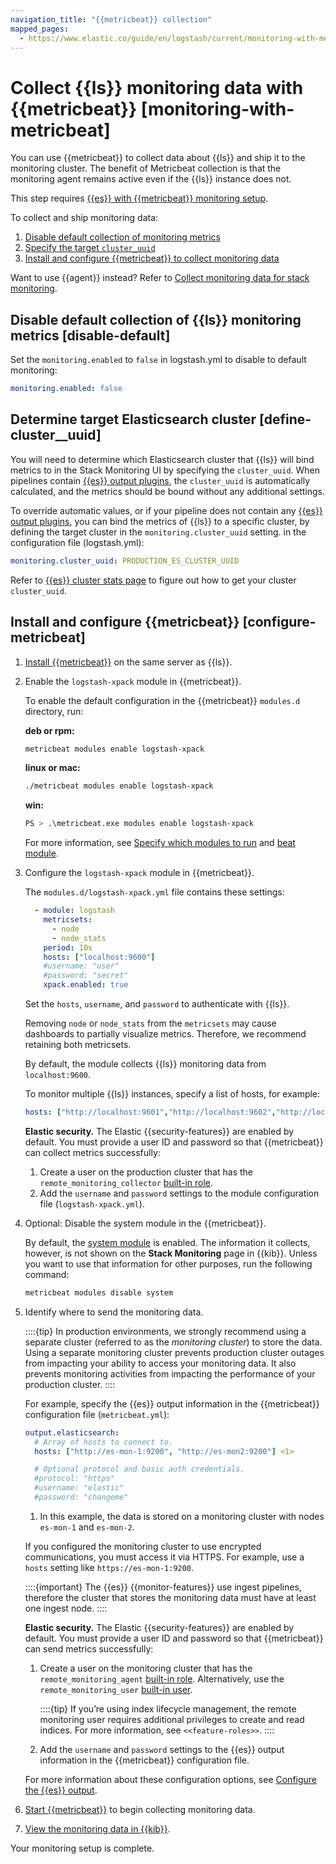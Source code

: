 ```yaml
---
navigation_title: "{{metricbeat}} collection"
mapped_pages:
  - https://www.elastic.co/guide/en/logstash/current/monitoring-with-metricbeat.html
---
```


# Collect {{ls}} monitoring data with {{metricbeat}} [monitoring-with-metricbeat]


You can use {{metricbeat}} to collect data about {{ls}} and ship it to the monitoring cluster. The benefit of Metricbeat collection is that the monitoring agent remains active even if the {{ls}} instance does not.

This step requires [{{es}} with {{metricbeat}} monitoring setup](docs-content://deploy-manage/monitor/stack-monitoring/collecting-monitoring-data-with-metricbeat.md).

To collect and ship monitoring data:

1. [Disable default collection of monitoring metrics](#disable-default)
2. [Specify the target `cluster_uuid`](#define-cluster__uuid)
3. [Install and configure {{metricbeat}} to collect monitoring data](#configure-metricbeat)

Want to use {{agent}} instead? Refer to [Collect monitoring data for stack monitoring](/reference/monitoring-with-elastic-agent.md).


## Disable default collection of {{ls}} monitoring metrics [disable-default]

Set the `monitoring.enabled` to `false` in logstash.yml to disable to default monitoring:

```yaml
monitoring.enabled: false
```


## Determine target Elasticsearch cluster [define-cluster__uuid]

You will need to determine which Elasticsearch cluster that {{ls}} will bind metrics to in the Stack Monitoring UI by specifying the `cluster_uuid`. When pipelines contain [{{es}} output plugins](logstash-docs-md://lsr/plugins-outputs-elasticsearch.md), the `cluster_uuid` is automatically calculated, and the metrics should be bound without any additional settings.

To override automatic values, or if your pipeline does not contain any [{{es}} output plugins](logstash-docs-md://lsr/plugins-outputs-elasticsearch.md), you can bind the metrics of {{ls}} to a specific cluster, by defining the target cluster in the `monitoring.cluster_uuid` setting. in the configuration file (logstash.yml):

```yaml
monitoring.cluster_uuid: PRODUCTION_ES_CLUSTER_UUID
```

Refer to [{{es}} cluster stats page](https://www.elastic.co/docs/api/doc/elasticsearch/operation/operation-cluster-stats) to figure out how to get your cluster `cluster_uuid`.


## Install and configure {{metricbeat}} [configure-metricbeat]

1. [Install {{metricbeat}}](beats://reference/metricbeat/metricbeat-installation-configuration.md) on the same server as {{ls}}.
2. Enable the `logstash-xpack` module in {{metricbeat}}.<br>

    To enable the default configuration in the {{metricbeat}} `modules.d` directory, run:

    **deb or rpm:**<br>

    ```sh
    metricbeat modules enable logstash-xpack
    ```

    **linux or mac:**

    ```sh
    ./metricbeat modules enable logstash-xpack
    ```

    **win:**

    ```sh
    PS > .\metricbeat.exe modules enable logstash-xpack
    ```

    For more information, see [Specify which modules to run](beats://reference/metricbeat/configuration-metricbeat.md) and [beat module](beats://reference/metricbeat/metricbeat-module-beat.md).

3. Configure the `logstash-xpack` module in {{metricbeat}}.<br>

    The `modules.d/logstash-xpack.yml` file contains these settings:

    ```yaml
      - module: logstash
        metricsets:
          - node
          - node_stats
        period: 10s
        hosts: ["localhost:9600"]
        #username: "user"
        #password: "secret"
        xpack.enabled: true
    ```

    Set the `hosts`, `username`, and `password` to authenticate with {{ls}}.

    Removing `node` or `node_stats` from the `metricsets` may cause dashboards to partially visualize metrics. Therefore, we recommend retaining both metricsets.

    By default, the module collects {{ls}} monitoring data from `localhost:9600`.

    To monitor multiple {{ls}} instances, specify a list of hosts, for example:

    ```yaml
    hosts: ["http://localhost:9601","http://localhost:9602","http://localhost:9603"]
    ```

    **Elastic security.** The Elastic {{security-features}} are enabled by default. You must provide a user ID and password so that {{metricbeat}} can collect metrics successfully:

    1. Create a user on the production cluster that has the `remote_monitoring_collector` [built-in role](elasticsearch://reference/elasticsearch/roles.md).
    2. Add the `username` and `password` settings to the module configuration file (`logstash-xpack.yml`).

4. Optional: Disable the system module in the {{metricbeat}}.

    By default, the [system module](beats://reference/metricbeat/metricbeat-module-system.md) is enabled. The information it collects, however, is not shown on the **Stack Monitoring** page in {{kib}}. Unless you want to use that information for other purposes, run the following command:

    ```sh
    metricbeat modules disable system
    ```

5. Identify where to send the monitoring data.<br>

    ::::{tip}
    In production environments, we strongly recommend using a separate cluster (referred to as the *monitoring cluster*) to store the data. Using a separate monitoring cluster prevents production cluster outages from impacting your ability to access your monitoring data. It also prevents monitoring activities from impacting the performance of your production cluster.
    ::::


    For example, specify the {{es}} output information in the {{metricbeat}} configuration file (`metricbeat.yml`):

    ```yaml
    output.elasticsearch:
      # Array of hosts to connect to.
      hosts: ["http://es-mon-1:9200", "http://es-mon2:9200"] <1>

      # Optional protocol and basic auth credentials.
      #protocol: "https"
      #username: "elastic"
      #password: "changeme"
    ```

    1. In this example, the data is stored on a monitoring cluster with nodes `es-mon-1` and `es-mon-2`.


    If you configured the monitoring cluster to use encrypted communications, you must access it via HTTPS. For example, use a `hosts` setting like `https://es-mon-1:9200`.

    ::::{important}
    The {{es}} {{monitor-features}} use ingest pipelines, therefore the cluster that stores the monitoring data must have at least one ingest node.
    ::::


    **Elastic security.** The Elastic {{security-features}} are enabled by default. You must provide a user ID and password so that {{metricbeat}} can send metrics successfully:

    1. Create a user on the monitoring cluster that has the `remote_monitoring_agent` [built-in role](elasticsearch://reference/elasticsearch/roles.md). Alternatively, use the `remote_monitoring_user` [built-in user](docs-content://deploy-manage/users-roles/cluster-or-deployment-auth/built-in-users.md).

        ::::{tip}
        If you’re using index lifecycle management, the remote monitoring user requires additional privileges to create and read indices. For more information, see `<<feature-roles>>`.
        ::::

    2. Add the `username` and `password` settings to the {{es}} output information in the {{metricbeat}} configuration file.

    For more information about these configuration options, see [Configure the {{es}} output](beats://reference/metricbeat/elasticsearch-output.md).

6. [Start {{metricbeat}}](beats://reference/metricbeat/metricbeat-starting.md) to begin collecting monitoring data.
7. [View the monitoring data in {{kib}}](docs-content://deploy-manage/monitor/stack-monitoring/kibana-monitoring-data.md).

Your monitoring setup is complete.
